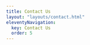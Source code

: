 ```yaml
---
title: Contact Us
layout: "layouts/contact.html"
eleventyNavigation:
  key: Contact Us
  order: 5
---
```

